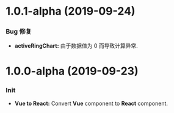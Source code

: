 # 1.0.1-alpha (2019-09-24)

### Bug 修复

- **activeRingChart:** 由于数据值为 0 而导致计算异常.

# 1.0.0-alpha (2019-09-23)

### Init

- **Vue to React:** Convert **Vue** component to **React** component.
